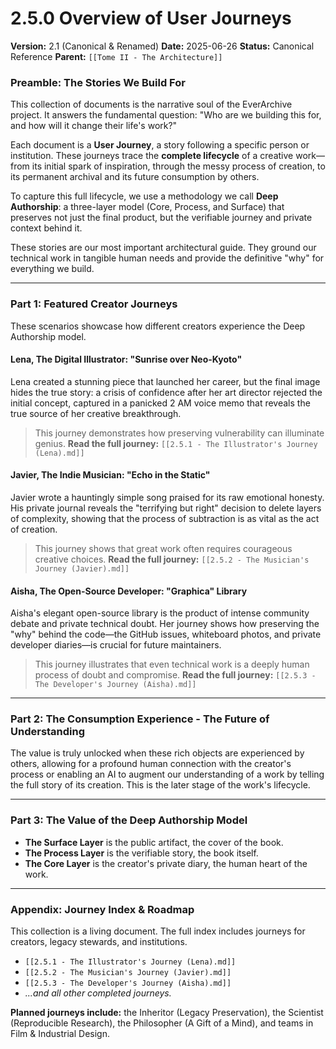 # 2.5.0 Overview of User Journeys
**Version:** 2.1 (Canonical & Renamed)
**Date:** 2025-06-26
**Status:** Canonical Reference
**Parent:** `[[Tome II - The Architecture]]`

### **Preamble: The Stories We Build For**
This collection of documents is the narrative soul of the EverArchive project. It answers the fundamental question: "Who are we building this for, and how will it change their life's work?"

Each document is a **User Journey**, a story following a specific person or institution. These journeys trace the **complete lifecycle** of a creative work—from its initial spark of inspiration, through the messy process of creation, to its permanent archival and its future consumption by others.

To capture this full lifecycle, we use a methodology we call **Deep Authorship**: a three-layer model (Core, Process, and Surface) that preserves not just the final product, but the verifiable journey and private context behind it.

These stories are our most important architectural guide. They ground our technical work in tangible human needs and provide the definitive "why" for everything we build.

---
### **Part 1: Featured Creator Journeys**
These scenarios showcase how different creators experience the Deep Authorship model.

#### **Lena, The Digital Illustrator: "Sunrise over Neo-Kyoto"**
Lena created a stunning piece that launched her career, but the final image hides the true story: a crisis of confidence after her art director rejected the initial concept, captured in a panicked 2 AM voice memo that reveals the true source of her creative breakthrough.
> This journey demonstrates how preserving vulnerability can illuminate genius.
> **Read the full journey:** `[[2.5.1 - The Illustrator's Journey (Lena).md]]`

#### **Javier, The Indie Musician: "Echo in the Static"**
Javier wrote a hauntingly simple song praised for its raw emotional honesty. His private journal reveals the "terrifying but right" decision to delete layers of complexity, showing that the process of subtraction is as vital as the act of creation.
> This journey shows that great work often requires courageous creative choices.
> **Read the full journey:** `[[2.5.2 - The Musician's Journey (Javier).md]]`

#### **Aisha, The Open-Source Developer: "Graphica" Library**
Aisha's elegant open-source library is the product of intense community debate and private technical doubt. Her journey shows how preserving the "why" behind the code—the GitHub issues, whiteboard photos, and private developer diaries—is crucial for future maintainers.
> This journey illustrates that even technical work is a deeply human process of doubt and compromise.
> **Read the full journey:** `[[2.5.3 - The Developer's Journey (Aisha).md]]`

---
### **Part 2: The Consumption Experience - The Future of Understanding**
The value is truly unlocked when these rich objects are experienced by others, allowing for a profound human connection with the creator's process or enabling an AI to augment our understanding of a work by telling the full story of its creation. This is the later stage of the work's lifecycle.

---
### **Part 3: The Value of the Deep Authorship Model**
*   **The Surface Layer** is the public artifact, the cover of the book.
*   **The Process Layer** is the verifiable story, the book itself.
*   **The Core Layer** is the creator's private diary, the human heart of the work.

---
### **Appendix: Journey Index & Roadmap**
This collection is a living document. The full index includes journeys for creators, legacy stewards, and institutions.

*   `[[2.5.1 - The Illustrator's Journey (Lena).md]]`
*   `[[2.5.2 - The Musician's Journey (Javier).md]]`
*   `[[2.5.3 - The Developer's Journey (Aisha).md]]`
*   *...and all other completed journeys.*

**Planned journeys include:** the Inheritor (Legacy Preservation), the Scientist (Reproducible Research), the Philosopher (A Gift of a Mind), and teams in Film & Industrial Design.